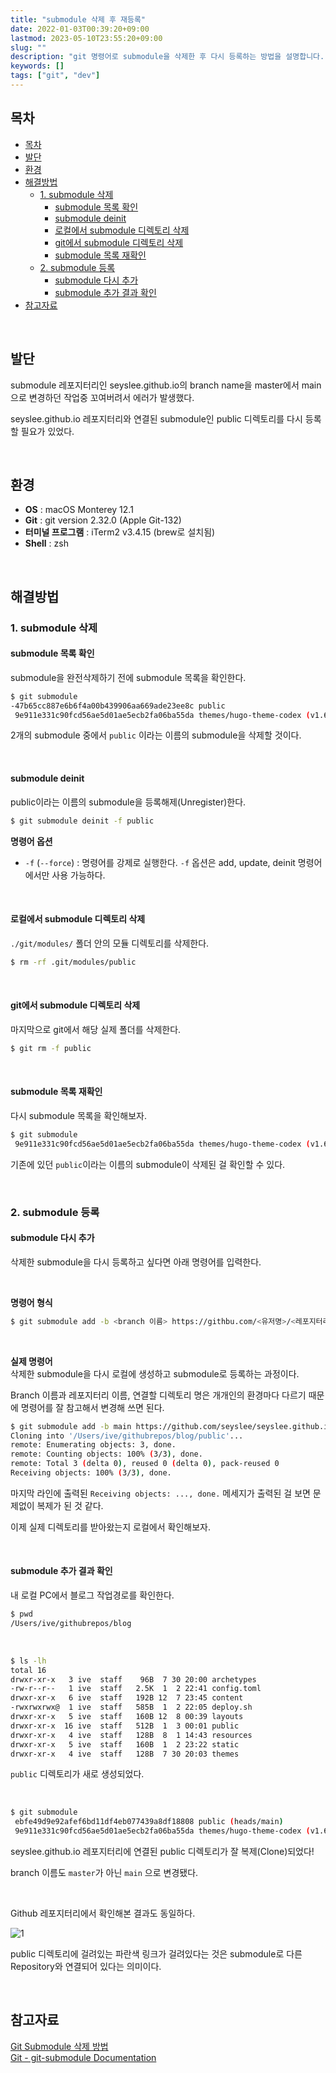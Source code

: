 ```yaml
---
title: "submodule 삭제 후 재등록"
date: 2022-01-03T00:39:20+09:00
lastmod: 2023-05-10T23:55:20+09:00
slug: ""
description: "git 명령어로 submodule을 삭제한 후 다시 등록하는 방법을 설명합니다."
keywords: []
tags: ["git", "dev"]
---
```


## 목차

- [목차](#목차)
- [발단](#발단)
- [환경](#환경)
- [해결방법](#해결방법)
  - [1. submodule 삭제](#1-submodule-삭제)
    - [submodule 목록 확인](#submodule-목록-확인)
    - [submodule deinit](#submodule-deinit)
    - [로컬에서 submodule 디렉토리 삭제](#로컬에서-submodule-디렉토리-삭제)
    - [git에서 submodule 디렉토리 삭제](#git에서-submodule-디렉토리-삭제)
    - [submodule 목록 재확인](#submodule-목록-재확인)
  - [2. submodule 등록](#2-submodule-등록)
    - [submodule 다시 추가](#submodule-다시-추가)
    - [submodule 추가 결과 확인](#submodule-추가-결과-확인)
- [참고자료](#참고자료)

&nbsp;

## 발단

submodule 레포지터리인 seyslee.github.io의 branch name을 master에서 main으로 변경하던 작업중 꼬여버려서 에러가 발생했다.

seyslee.github.io 레포지터리와 연결된 submodule인 public 디렉토리를 다시 등록할 필요가 있었다.

&nbsp;

## 환경

- **OS** : macOS Monterey 12.1
- **Git** : git version 2.32.0 (Apple Git-132)
- **터미널 프로그램** : iTerm2 v3.4.15 (brew로 설치됨)
- **Shell** : zsh

&nbsp;

## 해결방법

### 1. submodule 삭제

#### submodule 목록 확인

submodule을 완전삭제하기 전에 submodule 목록을 확인한다.  

```bash
$ git submodule
-47b65cc887e6b6f4a00b439906aa669ade23ee8c public
 9e911e331c90fcd56ae5d01ae5ecb2fa06ba55da themes/hugo-theme-codex (v1.6.0)
```

2개의 submodule 중에서 `public` 이라는 이름의 submodule을 삭제할 것이다.  

&nbsp;

#### submodule deinit

public이라는 이름의 submodule을 등록해제(Unregister)한다.  

```bash
$ git submodule deinit -f public
```

**명령어 옵션**

- `-f` (`--force`) : 명령어를 강제로 실행한다. `-f` 옵션은 add, update, deinit 명령어에서만 사용 가능하다.  

&nbsp;

#### 로컬에서 submodule 디렉토리 삭제

`./git/modules/` 폴더 안의 모듈 디렉토리를 삭제한다.  

```bash
$ rm -rf .git/modules/public
```

&nbsp;

#### git에서 submodule 디렉토리 삭제

마지막으로 git에서 해당 실제 폴더를 삭제한다.  

```bash
$ git rm -f public
```

&nbsp;

#### submodule 목록 재확인

다시 submodule 목록을 확인해보자.  

```bash
$ git submodule
 9e911e331c90fcd56ae5d01ae5ecb2fa06ba55da themes/hugo-theme-codex (v1.6.0)
```

기존에 있던 `public`이라는 이름의 submodule이 삭제된 걸 확인할 수 있다.  

&nbsp;

### 2. submodule 등록

#### submodule 다시 추가

삭제한 submodule을 다시 등록하고 싶다면 아래 명령어를 입력한다.  

&nbsp;

**명령어 형식**

```bash
$ git submodule add -b <branch 이름> https://githbu.com/<유저명>/<레포지터리 이름>.git <로컬에 생성할 디렉토리 이름>
```

&nbsp;

**실제 명령어**  
삭제한 submodule을 다시 로컬에 생성하고 submodule로 등록하는 과정이다.  

Branch 이름과 레포지터리 이름, 연결할 디렉토리 명은 개개인의 환경마다 다르기 때문에 명령어를 잘 참고해서 변경해 쓰면 된다.  

```bash
$ git submodule add -b main https://github.com/seyslee/seyslee.github.io.git public
Cloning into '/Users/ive/githubrepos/blog/public'...
remote: Enumerating objects: 3, done.
remote: Counting objects: 100% (3/3), done.
remote: Total 3 (delta 0), reused 0 (delta 0), pack-reused 0
Receiving objects: 100% (3/3), done.
```

마지막 라인에 출력된 `Receiving objects: ..., done.` 메세지가 출력된 걸 보면 문제없이 복제가 된 것 같다.  

이제 실제 디렉토리를 받아왔는지 로컬에서 확인해보자.  

&nbsp;

#### submodule 추가 결과 확인

내 로컬 PC에서 블로그 작업경로를 확인한다.  

```bash
$ pwd
/Users/ive/githubrepos/blog
```

&nbsp;

```bash
$ ls -lh
total 16
drwxr-xr-x   3 ive  staff    96B  7 30 20:00 archetypes
-rw-r--r--   1 ive  staff   2.5K  1  2 22:41 config.toml
drwxr-xr-x   6 ive  staff   192B 12  7 23:45 content
-rwxrwxrwx@  1 ive  staff   585B  1  2 22:05 deploy.sh
drwxr-xr-x   5 ive  staff   160B 12  8 00:39 layouts
drwxr-xr-x  16 ive  staff   512B  1  3 00:01 public
drwxr-xr-x   4 ive  staff   128B  8  1 14:43 resources
drwxr-xr-x   5 ive  staff   160B  1  2 23:22 static
drwxr-xr-x   4 ive  staff   128B  7 30 20:03 themes
```

`public` 디렉토리가 새로 생성되었다.

&nbsp;

```bash
$ git submodule
 ebfe49d9e92afef6bd11df4eb077439a8df18808 public (heads/main)
 9e911e331c90fcd56ae5d01ae5ecb2fa06ba55da themes/hugo-theme-codex (v1.6.0)
```

seyslee.github.io 레포지터리에 연결된 public 디렉토리가 잘 복제(Clone)되었다!  

branch 이름도 `master`가 아닌 `main` 으로 변경됐다.  

&nbsp;

Github 레포지터리에서 확인해본 결과도 동일하다.

![1](./1.png)

public 디렉토리에 걸려있는 파란색 링크가 걸려있다는 것은 submodule로 다른 Repository와 연결되어 있다는 의미이다.

&nbsp;

## 참고자료

[Git Submodule 삭제 방법](http://snowdeer.github.io/git/2018/08/01/how-to-remove-git-submodule/)  
[Git - git-submodule Documentation](https://git-scm.com/docs/git-submodule)

